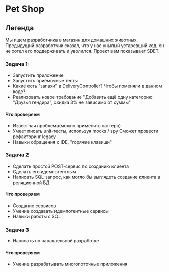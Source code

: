 # Pet Shop

## Легенда

Мы ищем разработчика в магазин для домашних животных. Предыдущий разработчик сказал, что у нас унылый устаревший код, он не хотел его поддерживать и уволился. Проект вам показывает
SDET.

### Задача 1:

- Запустить приложение
- Запустить приёмочные тесты
- Какие есть "запахи" в DeliveryController? Чтобы поменяли в данном коде?
- Реализовать новое требование "Добавить ещё одну категорию "Друзья гендира", скидка 3% не зависимо от суммы"

#### Что проверяем

- Известная проблема(можно применить паттерн)
- Умеет писать unit-тесты, используя mocks / spy Сможет провести рефакторинг legacy
- Навыки обращения с IDE, "горячие клавиши"

### Задача 2

- Сделать простой POST-сервис по созданию клиента
- Сделать его идемпотентным
- Написать SQL-запрос, как могло бы выглядеть создание клиента в реляционной БД

#### Что проверяем

- Создание сервисов
- Умение создавать идемпотентные сервисы
- Навыки работы c SQL

### Задача 3

- Написать по параллельной разработке

#### Что проверяем

- Умение разрабатывать многопоточные приложения
